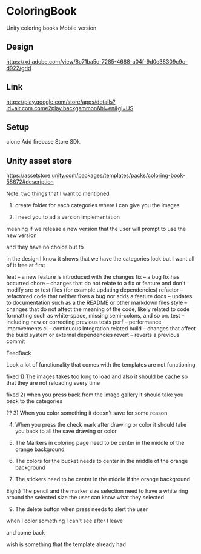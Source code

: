 # ColoringBook
Unity coloring books Mobile version 

## Design
https://xd.adobe.com/view/8c71ba5c-7285-4688-a04f-9d0e38309c9c-d922/grid

## Link
https://play.google.com/store/apps/details?id=air.com.come2play.backgammon&hl=en&gl=US


## Setup

clone
Add firebase Store SDk.



## Unity asset store
https://assetstore.unity.com/packages/templates/packs/coloring-book-58672#description


Note:
two things that I want to mentioned

1) create folder for each categories where i can give you the images

2) I need you to ad a version implementation

meaning if we release a new version that the user will prompt to use the new version

and they have no choice but to

in the design I know it shows that we have the categories lock but I want all of it free at first


feat – a new feature is introduced with the changes
fix – a bug fix has occurred
chore – changes that do not relate to a fix or feature and don't modify src or test files (for example updating dependencies)
refactor – refactored code that neither fixes a bug nor adds a feature
docs – updates to documentation such as a the README or other markdown files
style – changes that do not affect the meaning of the code, likely related to code formatting such as white-space, missing semi-colons, and so on.
test – including new or correcting previous tests
perf – performance improvements
ci – continuous integration related
build – changes that affect the build system or external dependencies
revert – reverts a previous commit


FeedBack

Look a lot of functionality that comes with the templates are not functioning

fixed  1) The images takes too long to load and also it should be cache so that they are not reloading every time



fixed 2) when you press back from the image gallery it should take you back to the categories



?? 3) When you color something it doesn't save for some reason



4) When you press the check mark after drawing or color it should take you back to all the save drawing or color



5) The Markers in coloring page need to be center in the middle of the orange background



6) The colors for the bucket needs to center in the middle of the orange background



7) The stickers need to be center in the middle if the orange background



Eight) The pencil and the marker size selection need to have a white ring around the selected size the user can know what they selected



9) The delete button when press needs to alert the user

when I color something I can't see after I leave

and come back

wish is something that the template already had
